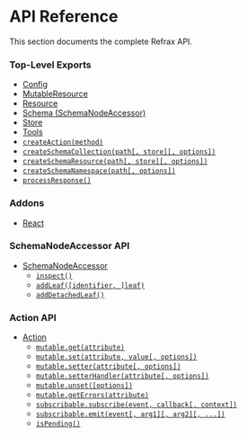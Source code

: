 # API Reference

This section documents the complete Refrax API.

### Top-Level Exports

* [Config](Config.md)
* [MutableResource](MutableResource.md)
* [Resource](Resource.md)
* [Schema (SchemaNodeAccessor)](SchemaNodeAccessor.md)
* [Store](Store.md)
* [Tools](Tools.md)
* [`createAction(method)`](Action.md#helper-createAction)
* [`createSchemaCollection(path[, store][, options])`](SchemaNodeAccessor.md#helper-createSchemaCollection)
* [`createSchemaResource(path[, store][, options])`](SchemaNodeAccessor.md#helper-createSchemaResource)
* [`createSchemaNamespace(path[, options])`](SchemaNodeAccessor.md#helper-createSchemaNamespace)
* [`processResponse()`](processResponse.md)

### Addons

* [React](React.md)

### SchemaNodeAccessor API

* [SchemaNodeAccessor](SchemaNodeAccessor.md)
  * [`inspect()`](SchemaNodeAccessor.md#inspect)
  * [`addLeaf([identifier, ]leaf)`](SchemaNodeAccessor.md#addLeaf)
  * [`addDetachedLeaf()`](SchemaNodeAccessor.md#addDetachedLeaf)

### Action API

* [Action](Action.md)
  * [`mutable.get(attribute)`](Mutable.md#get)
  * [`mutable.set(attribute, value[, options])`](Mutable.md#set)
  * [`mutable.setter(attribute[, options])`](Mutable.md#setter)
  * [`mutable.setterHandler(attribute[, options])`](Mutable.md#setterHandler)
  * [`mutable.unset([options])`](Mutable.md#unset)
  * [`mutable.getErrors(attribute)`](Mutable.md#getErrors)
  * [`subscribable.subscribe(event, callback[, context])`](Subscribable.md#subscribe)
  * [`subscribable.emit(event[, arg1][, arg2][, ...])`](Subscribable.md#emit)
  * [`isPending()`](Action.md#isPending)
